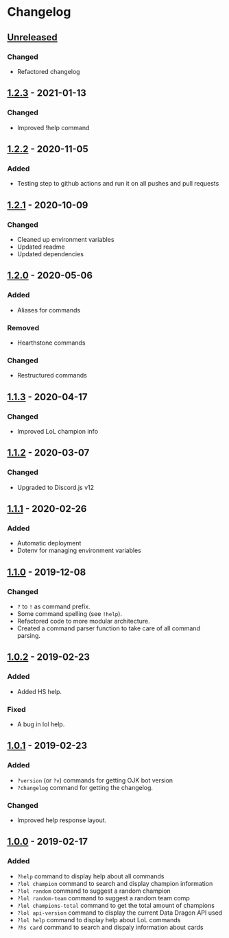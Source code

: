 # Changelog

## [Unreleased]

### Changed

- Refactored changelog

## [1.2.3] - 2021-01-13

### Changed

- Improved !help command

## [1.2.2] - 2020-11-05

### Added

- Testing step to github actions and run it on all pushes and pull requests

## [1.2.1] - 2020-10-09

### Changed

- Cleaned up environment variables
- Updated readme
- Updated dependencies

## [1.2.0] - 2020-05-06

### Added

- Aliases for commands

### Removed

- Hearthstone commands

### Changed

- Restructured commands

## [1.1.3] - 2020-04-17

### Changed

- Improved LoL champion info

## [1.1.2] - 2020-03-07

### Changed

- Upgraded to Discord.js v12

## [1.1.1] - 2020-02-26

### Added

- Automatic deployment
- Dotenv for managing environment variables

## [1.1.0] - 2019-12-08

### Changed

- `?` to `!` as command prefix.
- Some command spelling (see `!help`).
- Refactored code to more modular architecture.
- Created a command parser function to take care of all command parsing.

## [1.0.2] - 2019-02-23

### Added

- Added HS help.

### Fixed

- A bug in lol help.

## [1.0.1] - 2019-02-23

### Added

- `?version` (or `?v`) commands for getting OJK bot version
- `?changelog` command for getting the changelog.

### Changed

- Improved help response layout.

## [1.0.0] - 2019-02-17

### Added

- `?help` command to display help about all commands
- `?lol champion` command to search and display champion information
- `?lol random` command to suggest a random champion
- `?lol random-team` command to suggest a random team comp
- `?lol champions-total` command to get the total amount of champions
- `?lol api-version` command to display the current Data Dragon API used
- `?lol help` command to display help about LoL commands
- `?hs card` command to search and dispaly information about cards

[unreleased]: https://github.com/Janchu/ojk-discord-bot/compare/v1.2.3...HEAD
[1.2.3]: https://github.com/Janchu/ojk-discord-bot/compare/v1.2.2...v1.2.3
[1.2.2]: https://github.com/Janchu/ojk-discord-bot/compare/v1.2.1...v1.2.2
[1.2.1]: https://github.com/Janchu/ojk-discord-bot/compare/v1.2.0...v1.2.1
[1.2.0]: https://github.com/Janchu/ojk-discord-bot/compare/v1.1.3...v1.2.0
[1.1.3]: https://github.com/Janchu/ojk-discord-bot/compare/v1.1.2...v1.1.3
[1.1.2]: https://github.com/Janchu/ojk-discord-bot/compare/v1.1.1...v1.1.2
[1.1.1]: https://github.com/Janchu/ojk-discord-bot/compare/v1.1.0...v1.1.1
[1.1.0]: https://github.com/Janchu/ojk-discord-bot/compare/v1.0.2...v1.1.0
[1.0.2]: https://github.com/Janchu/ojk-discord-bot/compare/v1.0.1...v0.0.2
[1.0.1]: https://github.com/Janchu/ojk-discord-bot/compare/v1.0.0...v1.0.1
[1.0.0]: https://github.com/Janchu/ojk-discord-bot/releases/tag/v1.0.0
